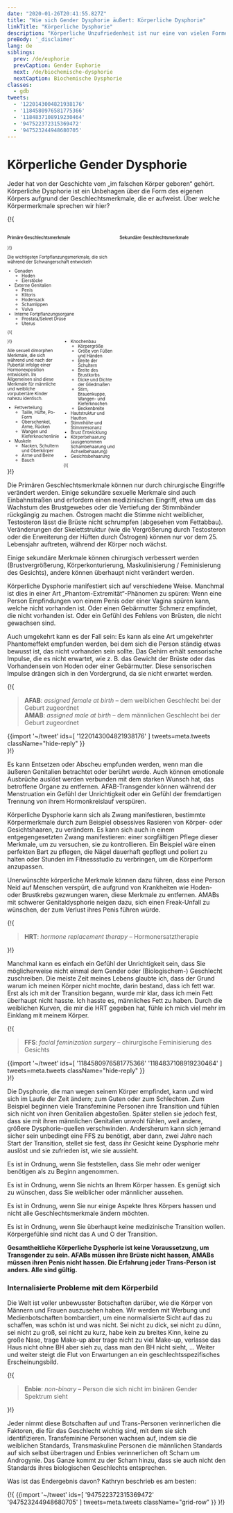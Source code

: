 ```yaml
---
date: "2020-01-26T20:41:55.827Z"
title: "Wie sich Gender Dysphorie äußert: Körperliche Dysphorie"
linkTitle: "Körperliche Dysphorie"
description: "Körperliche Unzufriedenheit ist nur eine von vielen Formen der Geschlechtsdysphorie."
preBody: '_disclaimer'
lang: de
siblings:
  prev: /de/euphorie
  prevCaption: Gender Euphorie
  next: /de/biochemische-dysphorie
  nextCaption: Biochemische Dysphorie
classes:
  - gdb
tweets:
  - '1220143004821938176'
  - '1184580976581775366'
  - '1184837108919230464'
  - '947522372315369472'
  - '947523244948680705'
---
```


# Körperliche Gender Dysphorie

Jeder hat von der Geschichte vom „im falschen Körper geboren“ gehört. Körperliche Dysphorie ist ein Unbehagen über die Form des eigenen Körpers aufgrund der Geschlechtsmerkmale, die er aufweist. Über welche Körpermerkmale sprechen wir hier?

{!{
<style>

.fact-grid h4 { font-weight: 600;grid-row: 1; }

.fact-grid li {break-inside: avoid;}

@media (min-width: 500px) {
  .fact-grid {
    display: grid;
    grid-template-columns: 1fr 2fr;
    grid-template-rows: min-content 1fr;
    grid-column-gap: 1em;
    font-size: 0.7em;
  }

  .fact-grid .two-col { column-count: 2; }
}

</style>
<div class="fact-grid ">
  <h4>Primäre Geschlechtsmerkmale</h4>
  <div>
}!}

Die wichtigsten Fortpflanzungsmerkmale, die sich während der Schwangerschaft entwickeln

- Gonaden
  - Hoden
  - Eierstöcke
- Externe Genitalien
  - Penis
  - Klitoris
  - Hodensack
  - Schamlippen
  - Vulva
- Interne Fortpflanzungsorgane
  - Prostata/Sekret Drüse
  - Uterus


{!{ </div>  <h4>Sekundäre Geschlechtsmerkmale</h4>
<div class="two-col"> }!}

Alle sexuell dimorphen Merkmale, die sich während und nach der Pubertät infolge einer Hormonexposition entwickeln. Im Allgemeinen sind diese Merkmale für männliche und weibliche vorpubertäre Kinder nahezu identisch.

- Fettverteilung
  - Taille, Hüfte, Po-Form
  - Oberschenkel, Arme, Rücken
  - Wangen und Kieferknochenlinie
- Muskeln
  - Nacken, Schultern und Oberkörper
  - Arme und Beine
  - Bauch
- Knochenbau
  - Körpergröße
  - Größe von Füßen und Händen
  - Breite der Schultern
  - Breite des Brustkorbs
  - Dicke und Dichte der Gliedmaßen
  - Stirn, Brauenkuppe, Wangen- und Kieferknochen
  - Beckenbreite
- Hautstruktur und Hautton
- Stimmhöhe und Stimmresonanz
- Brust Entwicklung
- Körperbehaarung (ausgenommen Schambehaarung und Achselbehaarung)
- Gesichtsbehaarung


{!{ </div></div> }!}

Die Primären Geschlechtsmerkmale können nur durch chirurgische Eingriffe verändert werden. Einige sekundäre sexuelle Merkmale sind auch Einbahnstraßen und erfordern einen medizinischen Eingriff, etwa um das Wachstum des Brustgewebes oder die Vertiefung der Stimmbänder rückgängig zu machen. Östrogen macht die Stimme nicht weiblicher, Testosteron lässt die Brüste nicht schrumpfen (abgesehen vom Fettabbau). Veränderungen der Skelettstruktur (wie die Vergrößerung durch Testosteron oder die Erweiterung der Hüften durch Östrogen) können nur vor dem 25. Lebensjahr auftreten, während der Körper noch wächst.

Einige sekundäre Merkmale können chirurgisch verbessert werden (Brustvergrößerung, Körperkonturierung, Maskulinisierung / Feminisierung des Gesichts), andere können überhaupt nicht verändert werden.

Körperliche Dysphorie manifestiert sich auf verschiedene Weise. Manchmal ist dies in einer Art „Phantom-Extremität“-Phänomen zu spüren: Wenn eine Person Empfindungen von einem Penis oder einer Vagina spüren kann, welche nicht vorhanden ist. Oder einen Gebärmutter Schmerz empfindet, die nicht vorhanden ist. Oder ein Gefühl des Fehlens von Brüsten, die nicht gewachsen sind.

Auch umgekehrt kann es der Fall sein: Es kann als eine Art umgekehrter Phantomeffekt empfunden werden, bei dem sich die Person ständig etwas bewusst ist, das nicht vorhanden sein sollte. Das Gehirn erhält sensorische Impulse, die es nicht erwartet, wie z. B. das Gewicht der Brüste oder das Vorhandensein von Hoden oder einer Gebärmutter. Diese sensorischen Impulse drängen sich in den Vordergrund, da sie nicht erwartet werden.

{!{
<div class="gutter"><blockquote>
  <strong>AFAB</strong>: <em>assigned female at birth</em> – dem weiblichen Geschlecht bei der Geburt zugeordnet
  <br>
  <strong>AMAB</strong>: <em>assigned male at birth</em> – dem männlichen Geschlecht bei der Geburt zugeordnet
</blockquote>
{{import '~/tweet' ids=[
  '1220143004821938176'
] tweets=meta.tweets className="hide-reply" }}</div>
}!}

Es kann Entsetzen oder Abscheu empfunden werden, wenn man die äußeren Genitalien betrachtet oder berührt werde. Auch können emotionale Ausbrüche auslöst werden verbunden mit dem starken Wunsch hat, das betroffene Organe zu entfernen. AFAB-Transgender können während der Menstruation ein Gefühl der Unrichtigkeit oder ein Gefühl der fremdartigen Trennung von ihrem Hormonkreislauf verspüren.

Körperliche Dysphorie kann sich als Zwang manifestieren, bestimmte Körpermerkmale durch zum Beispiel obsessives Rasieren von Körper- oder Gesichtshaaren, zu verändern. Es kann sich auch in einem entgegengesetzten Zwang manifestieren: einer sorgfältigen Pflege dieser Merkmale, um zu versuchen, sie zu kontrollieren. Ein Beispiel wäre einen perfekten Bart zu pflegen, die Nägel dauerhaft gepflegt und poliert zu halten oder Stunden im Fitnessstudio zu verbringen, um die Körperform anzupassen.

Unerwünschte körperliche Merkmale können dazu führen, dass eine Person Neid auf Menschen verspürt, die aufgrund von Krankheiten wie Hoden- oder Brustkrebs gezwungen waren, diese Merkmale zu entfernen. AMABs mit schwerer Genitaldysphorie neigen dazu, sich einen Freak-Unfall zu wünschen, der zum Verlust ihres Penis führen würde.

{!{
<div class="gutter"><blockquote>
  <strong>HRT</strong>: <em>hormone replacement therapy</em> – Hormonersatztherapie
</blockquote></div>
}!}

Manchmal kann es einfach ein Gefühl der Unrichtigkeit sein, dass Sie möglicherweise nicht einmal dem Gender oder (Biologischem-) Geschlecht zuschreiben. Die meiste Zeit meines Lebens glaubte ich, dass der Grund warum ich meinen Körper nicht mochte, darin bestand, dass ich fett war. Erst als ich mit der Transition begann, wurde mir klar, dass ich mein Fett überhaupt nicht hasste. Ich hasste es, männliches Fett zu haben. Durch die weiblichen Kurven, die mir die HRT gegeben hat, fühle ich mich viel mehr im Einklang mit meinem Körper.

{!{ <div class="gutter">
<blockquote>
  <strong>FFS</strong>: <em>facial feminization surgery</em> – chirurgische Feminisierung des Gesichts
</blockquote>
{{import '~/tweet' ids=[
  '1184580976581775366'
  '1184837108919230464'
] tweets=meta.tweets className="hide-reply" }}</div> }!}

Die Dysphorie, die man wegen seinem Körper empfindet, kann und wird sich im Laufe der Zeit ändern; zum Guten oder zum Schlechten. Zum Beispiel beginnen viele Transfeminine Personen ihre Transition und fühlen sich nicht von ihren Genitalien abgestoßen. Später stellen sie jedoch fest, dass sie mit ihren männlichen Genitalien unwohl fühlen, weil andere, größere Dysphorie-quellen verschwinden. Andersherum kann sich jemand sicher sein unbedingt eine FFS zu benötigt, aber dann, zwei Jahre nach Start der Transition, stellet sie fest, dass ihr Gesicht keine Dysphorie mehr auslöst und sie zufrieden ist, wie sie aussieht.

Es ist in Ordnung, wenn Sie feststellen, dass Sie mehr oder weniger benötigen als zu Beginn angenommen.

Es ist in Ordnung, wenn Sie nichts an Ihrem Körper hassen. Es genügt sich zu wünschen, dass Sie weiblicher oder männlicher aussehen.

Es ist in Ordnung, wenn Sie nur einige Aspekte Ihres Körpers hassen und nicht alle Geschlechtsmerkmale ändern möchten.

Es ist in Ordnung, wenn Sie überhaupt keine medizinische Transition wollen. Körpergefühle sind nicht das A und O der Transition.

**Gesamtheitliche Körperliche Dysphorie ist keine Voraussetzung, um Transgender zu sein. AFABs müssen ihre Brüste nicht hassen, AMABs müssen ihren Penis nicht hassen. Die Erfahrung jeder Trans-Person ist anders. Alle sind gültig.**

### Internalisierte Probleme mit dem Körperbild

Die Welt ist voller unbewusster Botschaften darüber, wie die Körper von Männern und Frauen auszusehen haben. Wir werden mit Werbung und Medienbotschaften bombardiert, um eine normalisierte Sicht auf das zu schaffen, was schön ist und was nicht. Sei nicht zu dick, sei nicht zu dünn, sei nicht zu groß, sei nicht zu kurz, habe kein zu breites Kinn, keine zu große Nase, trage Make-up aber trage nicht zu viel Make-up, verlasse das Haus nicht ohne BH aber sieh zu, dass man den BH nicht sieht, … Weiter und weiter steigt die Flut von Erwartungen an ein geschlechtsspezifisches Erscheinungsbild.

{!{
<div class="gutter"><blockquote>
  <strong>Enbie</strong>: <em>non-binary</em> – Person die sich nicht im binären Gender Spektrum sieht
</blockquote></div>
}!}

Jeder nimmt diese Botschaften auf und Trans-Personen verinnerlichen die Faktoren, die für das Geschlecht wichtig sind, mit dem sie sich identifizieren. Transfeminine Personen wachsen auf, indem sie die weiblichen Standards, Transmaskuline Personen die männlichen Standards auf sich selbst übertragen und Enbies verinnerlichen oft Scham um Androgynie. Das Ganze kommt zu der Scham hinzu, dass sie auch nicht den Standards ihres biologischen Geschlechts entsprechen.

Was ist das Endergebnis davon? Kathryn beschrieb es am besten:

{!{ {{import '~/tweet' ids=[
  '947522372315369472'
  '947523244948680705'
] tweets=meta.tweets className="grid-row" }} }!}
